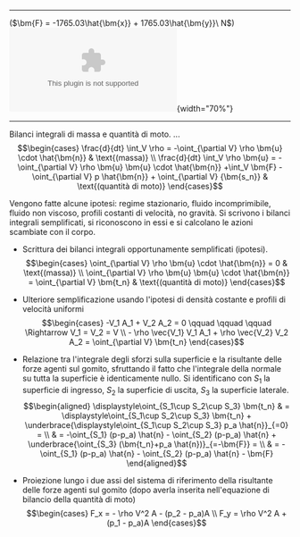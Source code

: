   ------------------------------------------------------------- --------------------------------------------
                                                                
   ($\bm{F} = -1765.03\hat{\bm{x}} + 1765.03\hat{\bm{y}}\  N$)   ![image](./fig/gomito_01.eps){width="70%"}
  ------------------------------------------------------------- --------------------------------------------

Bilanci integrali di massa e quantità di moto. \... $$\begin{cases}
  \frac{d}{dt} \int_V \rho = -\oint_{\partial V} \rho \bm{u} \cdot \hat{\bm{n}}  & \text{(massa)} \\
  \frac{d}{dt} \int_V \rho \bm{u} = -\oint_{\partial V} \rho \bm{u} \bm{u} \cdot \hat{\bm{n}}
  +\int_V \bm{F} - \oint_{\partial V} p \hat{\bm{n}} + \oint_{\partial V} {\bm{s_n}} & \text{(quantità di moto)}
\end{cases}$$

Vengono fatte alcune ipotesi: regime stazionario, fluido incomprimibile,
fluido non viscoso, profili costanti di velocità, no gravità. Si
scrivono i bilanci integrali semplificati, si riconoscono in essi e si
calcolano le azioni scambiate con il corpo.

-   Scrittura dei bilanci integrali opportunamente semplificati
    (ipotesi). $$\begin{cases}
          \oint_{\partial V} \rho \bm{u} \cdot \hat{\bm{n}} = 0  & \text{(massa)} \\
          \oint_{\partial V} \rho \bm{u} \bm{u} \cdot \hat{\bm{n}} = \oint_{\partial V} \bm{t_n} & \text{(quantità di moto)}
         \end{cases}$$

-   Ulteriore semplificazione usando l'ipotesi di densità costante e
    profili di velocità uniformi $$\begin{cases}
          -V_1 A_1 + V_2 A_2 = 0 \qquad \qquad \qquad \Rightarrow  V_1 = V_2 = V \\
          - \rho \vec{V_1} V_1 A_1 + \rho \vec{V_2} V_2 A_2 = \oint_{\partial V} \bm{t_n}
         \end{cases}$$

-   Relazione tra l'integrale degli sforzi sulla superficie e la
    risultante delle forze agenti sul gomito, sfruttando il fatto che
    l'integrale della normale su tutta la superficie è identicamente
    nullo. Si identificano con $S_1$ la superficie di ingresso, $S_2$ la
    superficie di uscita, $S_3$ la superficie laterale.
    $$\begin{aligned}
           \displaystyle\oint_{S_1\cup S_2\cup S_3} \bm{t_n} & =  \displaystyle\oint_{S_1\cup S_2\cup S_3} \bm{t_n} + \underbrace{\displaystyle\oint_{S_1\cup S_2\cup S_3} p_a \hat{n}}_{=0} = \\
          & = -\oint_{S_1} (p-p_a) \hat{n} - \oint_{S_2} (p-p_a) \hat{n} + \underbrace{\oint_{S_3} (\bm{t_n}+p_a \hat{n})}_{=-\bm{F}} =  \\
          & = -\oint_{S_1} (p-p_a) \hat{n} - \oint_{S_2} (p-p_a) \hat{n} - \bm{F} 
         \end{aligned}$$

-   Proiezione lungo i due assi del sistema di riferimento della
    risultante delle forze agenti sul gomito (dopo averla inserita
    nell'equazione di bilancio della quantità di moto) $$\begin{cases}
        F_x = - \rho V^2 A - (p_2 - p_a)A   \\
        F_y =  \rho V^2 A + (p_1 - p_a)A  
      \end{cases}$$
